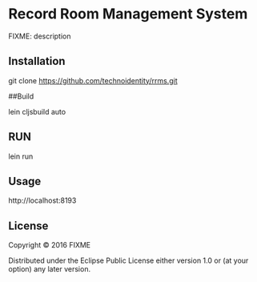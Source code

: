 # Record Room Management System

FIXME: description

## Installation

git clone https://github.com/technoidentity/rrms.git

##Build

lein cljsbuild auto

## RUN

lein run

## Usage

http://localhost:8193


## License

Copyright © 2016 FIXME

Distributed under the Eclipse Public License either version 1.0 or (at
your option) any later version.
